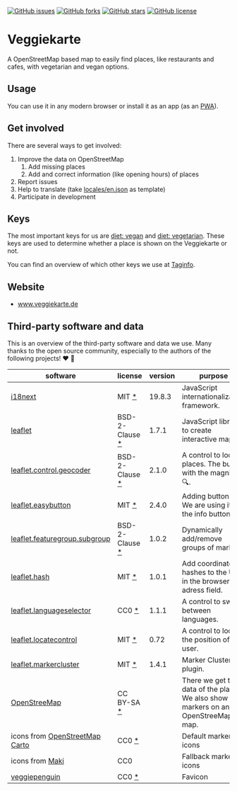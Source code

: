 [![GitHub issues](https://img.shields.io/github/issues/piratenpanda/veggiekarte)](https://github.com/piratenpanda/veggiekarte/issues)
[![GitHub forks](https://img.shields.io/github/forks/piratenpanda/veggiekarte)](https://github.com/piratenpanda/veggiekarte/network)
[![GitHub stars](https://img.shields.io/github/stars/piratenpanda/veggiekarte)](https://github.com/piratenpanda/veggiekarte/stargazers)
[![GitHub license](https://img.shields.io/github/license/piratenpanda/veggiekarte?style=plastic)](https://github.com/piratenpanda/veggiekarte/blob/master/LICENSE)

# Veggiekarte

A OpenStreetMap based map to easily find places, like restaurants and cafes, with vegetarian and vegan options.

## Usage

You can use it in any modern browser or install it as an app (as an [PWA](https://en.wikipedia.org/wiki/Progressive_web_application)).

## Get involved

There are several ways to get involved:
1. Improve the data on OpenStreetMap
   1. Add missing places
   2. Add and correct information (like opening hours) of places
2. Report issues
3. Help to translate (take [locales/en.json](locales/en.json) as template)
4. Participate in development

## Keys

The most important keys for us are [diet: vegan](https://wiki.openstreetmap.org/wiki/DE:Key:diet:vegan) and [diet: vegetarian](https://wiki.openstreetmap.org/wiki/DE:Key:diet:vegetarian). These keys are used to determine whether a place is shown on the Veggiekarte or not.

You can find an overview of which other keys we use at [Taginfo](https://taginfo.openstreetmap.org/projects/veggiekarte#tags).

## Website
* www.veggiekarte.de

## Third-party software and data

This is an overview of the third-party software and data we use. Many thanks to the open source community, especially to the authors of the following projects! ❤️ 🍻

|software  |license  |version  |purpose  |
|---    |---    |---    |---    |
|[i18next](https://github.com/i18next/i18next) |MIT [*](https://github.com/i18next/i18next/blob/master/LICENSE) |19.8.3 |JavaScript internationalization framework. |
|[leaflet](https://github.com/Leaflet/Leaflet/) |BSD-2-Clause [*](https://github.com/Leaflet/Leaflet/blob/master/LICENSE) |1.7.1 |JavaScript library to create interactive maps. |
|[leaflet.control.geocoder](https://github.com/perliedman/leaflet-control-geocoder/) |BSD-2-Clause [*](https://github.com/perliedman/leaflet-control-geocoder/blob/master/LICENSE) |2.1.0 |A control to locate places. The button with the magnifier 🔍. |
|[leaflet.easybutton](https://github.com/CliffCloud/Leaflet.EasyButton) |MIT [*](https://github.com/CliffCloud/Leaflet.EasyButton/blob/master/LICENSE) |2.4.0 |Adding buttons. We are using it for the info button. |
|[leaflet.featuregroup.subgroup](https://github.com/ghybs/Leaflet.FeatureGroup.SubGroup) |BSD-2-Clause [*](https://github.com/ghybs/Leaflet.FeatureGroup.SubGroup/blob/master/LICENSE) |1.0.2 |Dynamically add/remove groups of markers. |
|[leaflet.hash](https://github.com/siimots/leaflet-hash) |MIT [*](https://github.com/siimots/leaflet-hash/blob/master/LICENSE.md) |1.0.1 | Add coordinate hashes to the URL in the browser adress field. |
|[leaflet.languageselector](https://github.com/buche/leaflet-languageselector) |CC0 [*](https://github.com/buche/leaflet-languageselector/blob/master/LICENSE) | 1.1.1 | A control to switch between languages. |
|[leaflet.locatecontrol](https://github.com/domoritz/leaflet-locatecontrol/) |MIT [*](https://github.com/domoritz/leaflet-locatecontrol/blob/gh-pages/LICENSE) |0.72 |A control to locate the position of the user. |
|[leaflet.markercluster](https://github.com/Leaflet/Leaflet.markercluster/) |MIT [*](https://github.com/Leaflet/Leaflet.markercluster/blob/master/MIT-LICENCE.txt) |1.4.1 |Marker Clustering plugin. |
|[OpenStreeMap](https://www.openstreetmap.org) |CC BY-SA [*](https://www.openstreetmap.org/copyright) | |There we get the data of the places. We also show the markers on an OpenStreeMap map.  |
|icons from [OpenStreetMap Carto](https://github.com/gravitystorm/openstreetmap-carto) |CC0 [*](https://github.com/gravitystorm/openstreetmap-carto/blob/master/LICENSE.txt) | |Default marker icons |
|icons from [Maki](https://labs.mapbox.com/maki-icons/) |CC0 | |Fallback marker icons |
|[veggiepenguin](https://openclipart.org/detail/189178/veggiepenguin) |CC0 [*](https://openclipart.org/share) | |Favicon |
